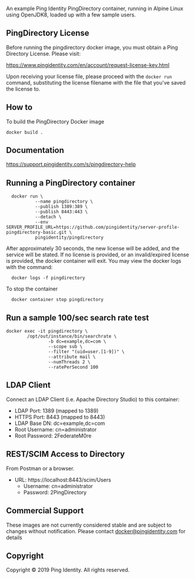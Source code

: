 An example Ping Identity PingDirectory container, running in Alpine Linux using OpenJDK8, loaded up with a few sample users.

## PingDirectory License
Before running the pingdirectory docker image, you must obtain a Ping Directory License.  Please visit:

   https://www.pingidentity.com/en/account/request-license-key.html

Upon receiving your license file, please proceed with the ```docker run``` command, substituting the license filename with the file that you've saved the license to.

## How to
To build the PingDirectory Docker image
```
docker build .
```

## Documentation
https://support.pingidentity.com/s/pingdirectory-help

## Running a PingDirectory container

```
  docker run \
           --name pingdirectory \
           --publish 1389:389 \
           --publish 8443:443 \
           --detach \
           --env SERVER_PROFILE_URL=https://github.com/pingidentity/server-profile-pingdirectory-basic.git \
           pingidentity/pingdirectory
```
After approximately 30 seconds, the new license will be added, and the service will be stated.  If no license is provided, or an invalid/expired license is provided, the docker container will exit.  You may view the docker logs with the command:

```
  docker logs -f pingdirectory
```

To stop the container

```
  docker container stop pingdirectory
```

## Run a sample 100/sec search rate test

```
docker exec -it pingdirectory \
        /opt/out/instance/bin/searchrate \
                -b dc=example,dc=com \
                --scope sub \
                --filter "(uid=user.[1-9])" \
                --attribute mail \
                --numThreads 2 \
                --ratePerSecond 100
```

## LDAP Client
Connect an LDAP Client (i.e. Apache Directory Studio) to this container:

* LDAP Port: 1389 (mapped to 1389)
* HTTPS Port: 8443 (mapped to 8443)
* LDAP Base DN: dc=example,dc=com
* Root Username: cn=administrator
* Root Password: 2FederateM0re

## REST/SCIM Access to Directory
From Postman or a browser.

* URL: https://localhost:8443/scim/Users
  * Username: cn=administrator
  * Password: 2PingDirectory

## Commercial Support
These images are not currently considered stable and are subject to changes without notification.
Please contact docker@pingidentity.com for details

## Copyright
Copyright © 2019 Ping Identity. All rights reserved.